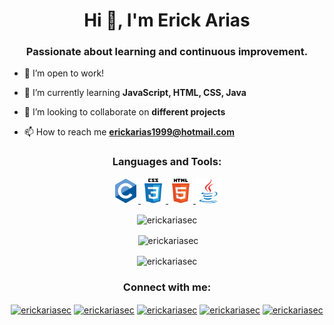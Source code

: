 <h1 align="center">Hi 👋, I'm Erick Arias</h1>
<h3 align="center">Passionate about learning and continuous improvement.</h3>

- 🔭 I’m open to work!

- 🌱 I’m currently learning **JavaScript, HTML, CSS, Java**

- 👯 I’m looking to collaborate on **different projects**

- 📫 How to reach me **erickarias1999@hotmail.com**

<h3 align="center">Languages and Tools:</h3>
<p align="center"> <a href="https://www.cprogramming.com/" target="_blank" rel="noreferrer"> <img src="https://raw.githubusercontent.com/devicons/devicon/master/icons/c/c-original.svg" alt="c" width="40" height="40"/> </a> <a href="https://www.w3schools.com/css/" target="_blank" rel="noreferrer"> <img src="https://raw.githubusercontent.com/devicons/devicon/master/icons/css3/css3-original-wordmark.svg" alt="css3" width="40" height="40"/> </a> <a href="https://www.w3.org/html/" target="_blank" rel="noreferrer"> <img src="https://raw.githubusercontent.com/devicons/devicon/master/icons/html5/html5-original-wordmark.svg" alt="html5" width="40" height="40"/> </a> <a href="https://www.java.com" target="_blank" rel="noreferrer"> <img src="https://raw.githubusercontent.com/devicons/devicon/master/icons/java/java-original.svg" alt="java" width="40" height="40"/> </a> </p>

<p align="center"><img align="center" src="https://github-readme-stats.vercel.app/api/top-langs?username=erickariasec&theme=algolia&show_icons=true&locale=en&layout=compact" alt="erickariasec" /></p>

<p align="center">&nbsp;<img align="center" src="https://github-readme-stats.vercel.app/api?username=erickariasec&theme=algolia&show_icons=true&locale=en" alt="erickariasec" /></p>

<p align="center"><img align="center" src="https://github-readme-streak-stats.herokuapp.com/?user=erickariasec&theme=algolia" alt="erickariasec" /></p>

<h3 align="center">Connect with me:</h3>
<p align="center">
<a href="https://twitter.com/erickariasec" target="blank"><img align="center" src="https://raw.githubusercontent.com/rahuldkjain/github-profile-readme-generator/master/src/images/icons/Social/twitter.svg" alt="erickariasec" height="30" width="40" /></a>
<a href="https://linkedin.com/in/erickariasec" target="blank"><img align="center" src="https://raw.githubusercontent.com/rahuldkjain/github-profile-readme-generator/master/src/images/icons/Social/linked-in-alt.svg" alt="erickariasec" height="30" width="40" /></a>
<a href="https://instagram.com/erickariasec" target="blank"><img align="center" src="https://raw.githubusercontent.com/rahuldkjain/github-profile-readme-generator/master/src/images/icons/Social/instagram.svg" alt="erickariasec" height="30" width="40" /></a>
<a href="https://www.behance.net/erickariasec" target="blank"><img align="center" src="https://raw.githubusercontent.com/rahuldkjain/github-profile-readme-generator/master/src/images/icons/Social/behance.svg" alt="erickariasec" height="30" width="40" /></a>
<a href="https://www.hackerrank.com/erickariasec" target="blank"><img align="center" src="https://raw.githubusercontent.com/rahuldkjain/github-profile-readme-generator/master/src/images/icons/Social/hackerrank.svg" alt="erickariasec" height="30" width="40" /></a>
</p>
